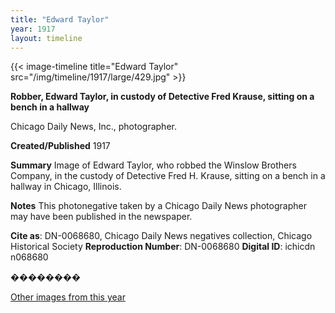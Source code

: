 ```yaml
---
title: "Edward Taylor"
year: 1917
layout: timeline
---
```


{{< image-timeline title="Edward Taylor" src="/img/timeline/1917/large/429.jpg" >}}


__**Robber, Edward Taylor, in custody of Detective Fred Krause, sitting on a bench in a hallway**__

Chicago Daily News, Inc., photographer.

**Created/Published**
1917

**Summary**
Image of Edward Taylor, who robbed the Winslow Brothers Company, in the custody of Detective Fred H. Krause, sitting on a bench in a hallway in Chicago, Illinois.

**Notes**
This photonegative taken by a Chicago Daily News photographer may have been published in the newspaper.

__Cite as__: DN-0068680, Chicago Daily News negatives collection, Chicago Historical Society
__Reproduction Number__: DN-0068680
__Digital ID__: ichicdn n068680

��������

[Other images from this year](/historical/timeline/1917)

